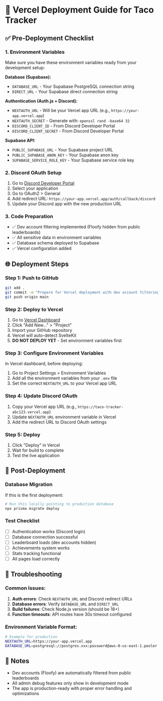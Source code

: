 # 🚀 Vercel Deployment Guide for Taco Tracker

## ✅ Pre-Deployment Checklist

### 1. Environment Variables
Make sure you have these environment variables ready from your development setup:

**Database (Supabase):**
- `DATABASE_URL` - Your Supabase PostgreSQL connection string
- `DIRECT_URL` - Your Supabase direct connection string

**Authentication (Auth.js + Discord):**
- `NEXTAUTH_URL` - Will be your Vercel app URL (e.g., `https://your-app.vercel.app`)
- `NEXTAUTH_SECRET` - Generate with: `openssl rand -base64 32`
- `DISCORD_CLIENT_ID` - From Discord Developer Portal
- `DISCORD_CLIENT_SECRET` - From Discord Developer Portal

**Supabase API:**
- `PUBLIC_SUPABASE_URL` - Your Supabase project URL
- `PUBLIC_SUPABASE_ANON_KEY` - Your Supabase anon key
- `SUPABASE_SERVICE_ROLE_KEY` - Your Supabase service role key

### 2. Discord OAuth Setup
1. Go to [Discord Developer Portal](https://discord.com/developers/applications)
2. Select your application
3. Go to OAuth2 > General
4. Add redirect URL: `https://your-app.vercel.app/auth/callback/discord`
5. Update your Discord app with the new production URL

### 3. Code Preparation
- ✅ Dev account filtering implemented (Floofy hidden from public leaderboards)
- ✅ All sensitive data in environment variables
- ✅ Database schema deployed to Supabase
- ✅ Vercel configuration added

## 🌐 Deployment Steps

### Step 1: Push to GitHub
```bash
git add .
git commit -m "Prepare for Vercel deployment with dev account filtering"
git push origin main
```

### Step 2: Deploy to Vercel
1. Go to [Vercel Dashboard](https://vercel.com/dashboard)
2. Click "Add New..." > "Project"
3. Import your GitHub repository
4. Vercel will auto-detect SvelteKit
5. **DO NOT DEPLOY YET** - Set environment variables first

### Step 3: Configure Environment Variables
In Vercel dashboard, before deploying:
1. Go to Project Settings > Environment Variables
2. Add all the environment variables from your `.env` file
3. Set the correct `NEXTAUTH_URL` to your Vercel app URL

### Step 4: Update Discord OAuth
1. Copy your Vercel app URL (e.g., `https://taco-tracker-abc123.vercel.app`)
2. Update `NEXTAUTH_URL` environment variable in Vercel
3. Add the redirect URL to Discord OAuth settings

### Step 5: Deploy
1. Click "Deploy" in Vercel
2. Wait for build to complete
3. Test the live application

## 🔧 Post-Deployment

### Database Migration
If this is the first deployment:
```bash
# Run this locally pointing to production database
npx prisma migrate deploy
```

### Test Checklist
- [ ] Authentication works (Discord login)
- [ ] Database connection successful
- [ ] Leaderboard loads (dev accounts hidden)
- [ ] Achievements system works
- [ ] Stats tracking functional
- [ ] All pages load correctly

## 🐛 Troubleshooting

### Common Issues:
1. **Auth errors**: Check `NEXTAUTH_URL` and Discord redirect URLs
2. **Database errors**: Verify `DATABASE_URL` and `DIRECT_URL`
3. **Build failures**: Check Node.js version (should be 18+)
4. **Function timeouts**: API routes have 30s timeout configured

### Environment Variable Format:
```bash
# Example for production
NEXTAUTH_URL=https://your-app.vercel.app
DATABASE_URL=postgresql://postgres.xxx:password@aws-0-us-east-1.pooler.supabase.com:6543/postgres?pgbouncer=true
```

## 📝 Notes
- Dev accounts (Floofy) are automatically filtered from public leaderboards
- All admin debug features only show in development mode
- The app is production-ready with proper error handling and optimizations
